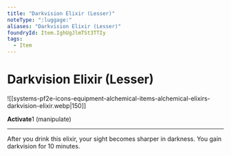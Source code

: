 ```yaml
---
title: "Darkvision Elixir (Lesser)"
noteType: ":luggage:"
aliases: "Darkvision Elixir (Lesser)"
foundryId: Item.IghUgJlmTSt3TTIy
tags:
  - Item
---
```


# Darkvision Elixir (Lesser)
![[systems-pf2e-icons-equipment-alchemical-items-alchemical-elixirs-darkvision-elixir.webp|150]]

**Activate**1 (manipulate)

* * *

After you drink this elixir, your sight becomes sharper in darkness. You gain darkvision for 10 minutes.


